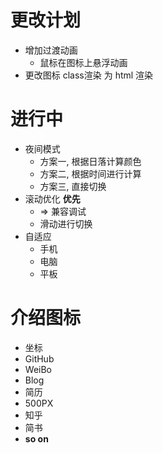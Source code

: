 # 更改计划
- 增加过渡动画
  - 鼠标在图标上悬浮动画
- 更改图标 class渲染 为 html 渲染

# 进行中
- 夜间模式
   - 方案一, 根据日落计算颜色
   - 方案二, 根据时间进行计算
   - 方案三, 直接切换
- 滚动优化 **优先**
  - => 兼容调试
  - 滑动进行切换
- 自适应
  - 手机
  - 电脑
  - 平板

# 介绍图标
- 坐标
- GitHub
- WeiBo
- Blog
- 简历
- 500PX
- 知乎
- 简书
- **so on**
